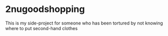 # 2nugoodshopping
This is my side-project for someone who has been tortured by not knowing where to put second-hand clothes
